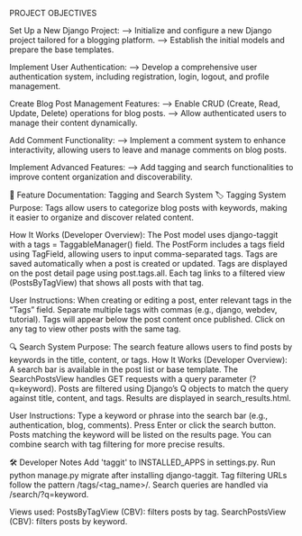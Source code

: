 PROJECT OBJECTIVES

Set Up a New Django Project:
--> Initialize and configure a new Django project tailored for a blogging platform.
--> Establish the initial models and prepare the base templates.

Implement User Authentication:
--> Develop a comprehensive user authentication system, including registration, login, logout, and profile management.

Create Blog Post Management Features:
--> Enable CRUD (Create, Read, Update, Delete) operations for blog posts.
--> Allow authenticated users to manage their content dynamically.

Add Comment Functionality:
--> Implement a comment system to enhance interactivity, allowing users to leave and manage comments on blog posts.

Implement Advanced Features:
--> Add tagging and search functionalities to improve content organization and discoverability.

📝 Feature Documentation: Tagging and Search System
🏷️ Tagging System
Purpose: Tags allow users to categorize blog posts with keywords, making it easier to organize and discover related content.

How It Works (Developer Overview):
The Post model uses django-taggit with a tags = TaggableManager() field.
The PostForm includes a tags field using TagField, allowing users to input comma-separated tags.
Tags are saved automatically when a post is created or updated.
Tags are displayed on the post detail page using post.tags.all.
Each tag links to a filtered view (PostsByTagView) that shows all posts with that tag.

User Instructions:
When creating or editing a post, enter relevant tags in the “Tags” field.
Separate multiple tags with commas (e.g., django, webdev, tutorial).
Tags will appear below the post content once published.
Click on any tag to view other posts with the same tag.

🔍 Search System
Purpose: The search feature allows users to find posts by keywords in the title, content, or tags.
How It Works (Developer Overview):
A search bar is available in the post list or base template.
The SearchPostsView handles GET requests with a query parameter (?q=keyword).
Posts are filtered using Django’s Q objects to match the query against title, content, and tags.
Results are displayed in search_results.html.

User Instructions:
Type a keyword or phrase into the search bar (e.g., authentication, blog, comments).
Press Enter or click the search button.
Posts matching the keyword will be listed on the results page.
You can combine search with tag filtering for more precise results.

🛠 Developer Notes
Add 'taggit' to INSTALLED_APPS in settings.py.
Run python manage.py migrate after installing django-taggit.
Tag filtering URLs follow the pattern /tags/<tag_name>/.
Search queries are handled via /search/?q=keyword.

Views used:
PostsByTagView (CBV): filters posts by tag.
SearchPostsView (CBV): filters posts by keyword.